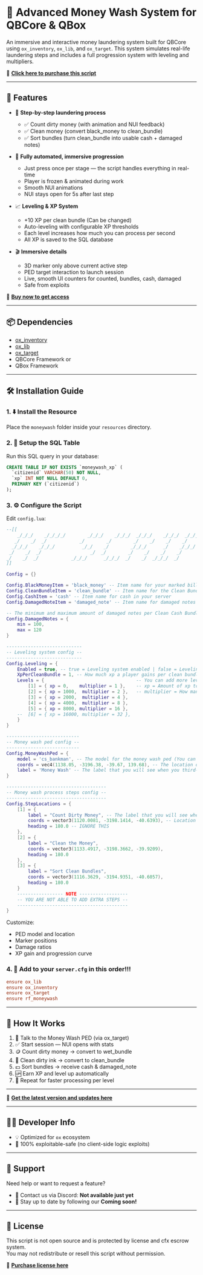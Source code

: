 
# 💸 Advanced Money Wash System for QBCore & QBox

An immersive and interactive money laundering system built for QBCore using `ox_inventory`, `ox_lib`, and `ox_target`. This system simulates real-life laundering steps and includes a full progression system with leveling and multipliers.

🛒 **[Click here to purchase this script](https://rf-scripts.tebex.io/)** 

---

## 🚀 Features

- 🧼 **Step-by-step laundering process**
  - ✅ Count dirty money (with animation and NUI feedback)
  - ✅ Clean money (convert black_money to clean_bundle)
  - ✅ Sort bundles (turn clean_bundle into usable cash + damaged notes)

- 🧠 **Fully automated, immersive progression**
  - Just press once per stage — the script handles everything in real-time
  - Player is frozen & animated during work
  - Smooth NUI animations
  - NUI stays open for 5s after last step

- 📈 **Leveling & XP System**
  - +10 XP per clean bundle (Can be changed)
  - Auto-leveling with configurable XP thresholds
  - Each level increases how much you can process per second
  - All XP is saved to the SQL database

- 🎬 **Immersive details**
  - 3D marker only above current active step
  - PED target interaction to launch session
  - Live, smooth UI counters for counted, bundles, cash, damaged
  - Safe from exploits

🛒 **[Buy now to get access](https://rf-scripts.tebex.io/)**

---

## 📦 Dependencies

- [ox_inventory](https://overextended.dev/ox_inventory/)
- [ox_lib](https://overextended.dev/ox_lib/)
- [ox_target](https://overextended.dev/ox_target/)
- QBCore Framework
or
- QBox Framework




---

## 🛠️ Installation Guide

### 1. ⬇️ Install the Resource

Place the `moneywash` folder inside your `resources` directory.

### 2. 🧬 Setup the SQL Table

Run this SQL query in your database:

```sql
CREATE TABLE IF NOT EXISTS `moneywash_xp` (
  `citizenid` VARCHAR(50) NOT NULL,
  `xp` INT NOT NULL DEFAULT 0,
  PRIMARY KEY (`citizenid`)
);
```

### 3. ⚙️ Configure the Script

Edit `config.lua`:

```lua
--[[
    _/_/_/    _/_/_/_/        _/_/_/    _/_/_/  _/_/_/    _/_/_/  _/_/_/    _/_/_/_/_/    _/_/_/   
   _/    _/  _/            _/        _/        _/    _/    _/    _/    _/      _/      _/          
  _/_/_/    _/_/_/          _/_/    _/        _/_/_/      _/    _/_/_/        _/        _/_/       
 _/    _/  _/                  _/  _/        _/    _/    _/    _/            _/            _/      
_/    _/  _/            _/_/_/      _/_/_/  _/    _/  _/_/_/  _/            _/      _/_/_/  
]]

Config = {}

Config.BlackMoneyItem = 'black_money' -- Item name for your marked bills/dirty money in your server
Config.CleanBundleItem = 'clean_bundle' -- Item name for the Clean Bundle Cash - Can use the default provided for ox_inventory or qb-inventory
Config.CashItem = 'cash' -- Item name for cash in your server
Config.DamagedNoteItem = 'damaged_note' -- Item name for damaged notes in your server - Can you the feault provided for ox_inventory or qb-inventory

-- The minimum and maximum amount of damaged notes per Clean Cash Bundle
Config.DamagedNotes = {
    min = 100,
    max = 120
}

----------------------------
-- Leveling system config --
----------------------------
Config.Leveling = {
    Enabled = true, -- true = Leveling system enabled | false = Leveling system disabled
    XpPerCleanBundle = 1, -- How much xp a player gains per clean bundle that they get
    Levels = {                                  -- You can add more levels here if you want
        [1] = { xp = 0,    multiplier = 1 },    -- xp = Amount of xp to unlock that specified multiplier
        [2] = { xp = 1000,  multiplier = 2 },   -- multiplier = How many times the items will be multiplied (e.g. multiplier = 2 | That means that you will recieve 2 x the original amount)
        [3] = { xp = 2000,  multiplier = 4 },
        [4] = { xp = 4000,  multiplier = 8 },
        [5] = { xp = 8000, multiplier = 16 },
    --  [6] = { xp = 16000, multiplier = 32 },
    }
}

---------------------------
-- Money wash ped config --
---------------------------
Config.MoneyWashPed = {
    model = 'cs_bankman', -- The model for the money wash ped (You can find all of the peds available here: https://wiki.rage.mp/wiki/Peds)
    coords = vec4(1138.05, -3196.38, -39.67, 139.68), -- The location of the money wash ped (Make sure that you use the vector 4)
    label = 'Money Wash' -- The label that you will see when you third-eye the money wash ped
}

-------------------------------------
-- Money wash process steps config --
-------------------------------------
Config.StepLocations = {
    [1] = {
        label = "Count Dirty Money", -- The label that you will see when third-eye each step
        coords = vector3(1120.0081, -3198.1414, -40.6393), -- Location of each step (Make sure that you use vector3)
        heading = 180.0 -- IGNORE THIS
    },
    [2] = {
        label = "Clean the Money",
        coords = vector3(1133.4917, -3198.3662, -39.9209),
        heading = 180.0
    },
    [3] = {
        label = "Sort Clean Bundles",
        coords = vector3(1116.3629, -3194.9351, -40.6057),
        heading = 180.0
    }
    ----------------- NOTE ------------------
    -- YOU ARE NOT ABLE TO ADD EXTRA STEPS --
    -----------------------------------------
}
```

Customize:
- PED model and location
- Marker positions
- Damage ratios
- XP gain and progression curve

### 4. 📜 Add to your `server.cfg` in this order!!!

```cfg
ensure ox_lib
ensure ox_inventory
ensure ox_target
ensure rf_moneywash
```

---

## 🔄 How It Works

1. 🧑 Talk to the Money Wash PED (via ox_target)
2. ✅ Start session — NUI opens with stats
3. 🪙 Count dirty money → convert to wet_bundle
4. 🧼 Clean dirty ink → convert to clean_bundle
5. 💵 Sort bundles → receive cash & damaged_note
6. 🆙 Earn XP and level up automatically
7. 🔁 Repeat for faster processing per level

---



🛒 **[Get the latest version and updates here](https://rf-scripts.tebex.io/)**

---

## 👨‍💻 Developer Info

- 💡 Optimized for `ox` ecosystem
- 🧪 100% exploitable-safe (no client-side logic exploits)

---

## 🤝 Support

Need help or want to request a feature?

- 📩 Contact us via Discord: **Not available just yet**
- 📌 Stay up to date by following our **Coming soon!**

---

## 📜 License

This script is not open source and is protected by license and cfx escrow system.  
You may not redistribute or resell this script without permission.

🛒 **[Purchase license here](https://rf-scripts.tebex.io/)**
